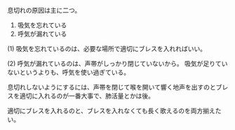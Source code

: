 息切れの原因は主に二つ。

1. 吸気を忘れている
2. 呼気が漏れている

(1) 吸気を忘れているのは、必要な場所で適切にブレスを入れればいい。

(2) 呼気が漏れているのは、声帯がしっかり閉じていないから。
吸気が足りていないというよりも、呼気を使い過ぎている。

息切れしないようにするには、声帯を閉じて喉を開いて響く地声を出すのとブレスを適切に入れるのが一番大事で、肺活量とかは後。

適切にブレスを入れるのと、ブレスを入れなくても長く歌えるのを両方揃えたい。
